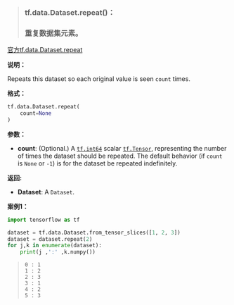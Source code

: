 > ### tf.data.Dataset.repeat()：
>
> ### 重复数据集元素。

[官方tf.data.Dataset.repeat](https://tensorflow.google.cn/api_docs/python/tf/data/Dataset?hl=en#repeat)



**说明：**

Repeats this dataset so each original value is seen `count` times.

**格式：**

```python
tf.data.Dataset.repeat(
    count=None
)
```
**参数：**

- **count**: (Optional.) A [`tf.int64`](https://tensorflow.google.cn/api_docs/python/tf#int64) scalar [`tf.Tensor`](https://tensorflow.google.cn/api_docs/python/tf/Tensor), representing the number of times the dataset should be repeated. The default behavior (if `count` is `None` or `-1`) is for the dataset be repeated indefinitely.

**返回:**

- **Dataset**: A `Dataset`.

**案例1：**

```python
import tensorflow as tf

dataset = tf.data.Dataset.from_tensor_slices([1, 2, 3]) 
dataset = dataset.repeat(2) 
for j,k in enumerate(dataset):
    print(j ,':' ,k.numpy())
```

> ```
> 0 : 1
> 1 : 2
> 2 : 3
> 3 : 1
> 4 : 2
> 5 : 3
> ```



